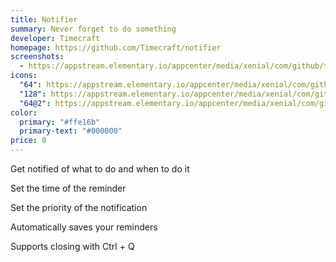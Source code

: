 ```yaml
---
title: Notifier
summary: Never forget to do something
developer: Timecraft
homepage: https://github.com/Timecraft/notifier
screenshots:
  - https://appstream.elementary.io/appcenter/media/xenial/com/github/timecraft.notifier.desktop/DD2406BB0971D0D044655AFEF7D5F2D9/screenshots/image-1_orig.png
icons:
  "64": https://appstream.elementary.io/appcenter/media/xenial/com/github/timecraft.notifier.desktop/DD2406BB0971D0D044655AFEF7D5F2D9/icons/64x64/com.github.timecraft.notifier_com.github.timecraft.notifier.png
  "128": https://appstream.elementary.io/appcenter/media/xenial/com/github/timecraft.notifier.desktop/DD2406BB0971D0D044655AFEF7D5F2D9/icons/128x128/com.github.timecraft.notifier_com.github.timecraft.notifier.png
  "64@2": https://appstream.elementary.io/appcenter/media/xenial/com/github/timecraft.notifier.desktop/DD2406BB0971D0D044655AFEF7D5F2D9/icons/64x64@2/com.github.timecraft.notifier_com.github.timecraft.notifier.png
color:
  primary: "#ffe16b"
  primary-text: "#000000"
price: 0
---
```


<p>Get notified of what to do and when to do it</p>
<p>Set the time of the reminder</p>
<p>Set the priority of the notification</p>
<p>Automatically saves your reminders</p>
<p>Supports closing with Ctrl + Q</p>